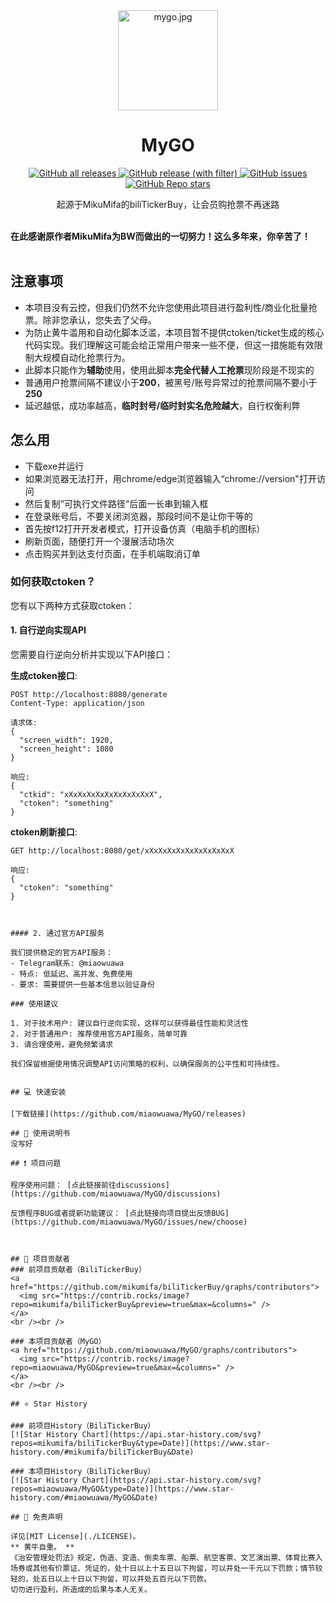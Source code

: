 <div align="center">
  <a href="https://github.com/miaowuawa/MyGO" target="_blank">
<img src="https://img.picui.cn/free/2025/06/19/6852ee5eb6324.jpg" alt="mygo.jpg" title="mygo.jpg" height="160" width="160"/>  
  </a>
  <h1 id="koishi">MyGO</h1>

<p>
  <!-- GitHub Downloads -->
  <a href="https://github.com/miaowuawa/MyGO/releases">
    <img src="https://img.shields.io/github/downloads/miaowuawa/MyGO/total" alt="GitHub all releases">
  </a>
  <!-- GitHub Release Version -->
  <a href="https://github.com/miaowuawa/MyGO/releases">
    <img src="https://img.shields.io/github/v/release/miaowuawa/MyGO" alt="GitHub release (with filter)">
  </a>
  <!-- GitHub Issues -->
  <a href="https://github.com/miaowuawa/MyGO/issues">
    <img src="https://img.shields.io/github/issues/miaowuawa/MyGO" alt="GitHub issues">
  </a>
  <!-- GitHub Stars -->
  <a href="https://github.com/miaowuawa/MyGO/stargazers">
    <img src="https://img.shields.io/github/stars/miaowuawa/MyGO" alt="GitHub Repo stars">
  </a>
</p>

起源于MikuMifa的biliTickerBuy，让会员购抢票不再迷路
</div>

<br>
<b>在此感谢原作者MikuMifa为BW而做出的一切努力！这么多年来，你辛苦了！</b>

<br>
<br>

## 注意事项

- 本项目没有云控，但我们仍然不允许您使用此项目进行盈利性/商业化批量抢票。除非您承认，您失去了父母。
- 为防止黄牛滥用和自动化脚本泛滥，本项目暂不提供ctoken/ticket生成的核心代码实现。我们理解这可能会给正常用户带来一些不便，但这一措施能有效限制大规模自动化抢票行为。
- 此脚本只能作为**辅助**使用，使用此脚本**完全代替人工抢票**现阶段是不现实的
- 普通用户抢票间隔不建议小于**200**，被黑号/账号异常过的抢票间隔不要小于**250**
- 延迟越低，成功率越高，**临时封号/临时封实名危险越大**，自行权衡利弊

## 怎么用
- 下载exe并运行
- 如果浏览器无法打开，用chrome/edge浏览器输入“chrome://version"打开访问
- 然后复制”可执行文件路径“后面一长串到输入框
- 在登录账号后，不要关闭浏览器，那段时间不是让你干等的
- 首先按f12打开开发者模式，打开设备仿真（电脑手机的图标）
- 刷新页面，随便打开一个漫展活动场次
- 点击购买并到达支付页面，在手机端取消订单

### 如何获取ctoken？

您有以下两种方式获取ctoken：

#### 1. 自行逆向实现API

您需要自行逆向分析并实现以下API接口：

**生成ctoken接口**:
```
POST http://localhost:8080/generate
Content-Type: application/json

请求体:
{
  "screen_width": 1920,
  "screen_height": 1080
}

响应:
{
  "ctkid": "xXxXxXxXxXxXxXxXxXxX",
  "ctoken": "something"
}
```

**ctoken刷新接口**:
```
GET http://localhost:8080/get/xXxXxXxXxXxXxXxXxXxX

响应:
{
  "ctoken": "something"
}
```


```


#### 2. 通过官方API服务

我们提供稳定的官方API服务：
- Telegram联系: @miaowuawa
- 特点: 低延迟、高并发、免费使用
- 要求: 需要提供一些基本信息以验证身份

### 使用建议

1. 对于技术用户: 建议自行逆向实现，这样可以获得最佳性能和灵活性
2. 对于普通用户: 推荐使用官方API服务，简单可靠
3. 请合理使用，避免频繁请求

我们保留根据使用情况调整API访问策略的权利，以确保服务的公平性和可持续性。


## 💻 快速安装

[下载链接](https://github.com/miaowuawa/MyGO/releases) 

## 👀 使用说明书
没写好

## ❗ 项目问题

程序使用问题： [点此链接前往discussions](https://github.com/miaowuawa/MyGO/discussions)

反馈程序BUG或者提新功能建议： [点此链接向项目提出反馈BUG](https://github.com/miaowuawa/MyGO/issues/new/choose)



## 🤩 项目贡献者
### 前项目贡献者（BiliTickerBuy）
<a href="https://github.com/mikumifa/biliTickerBuy/graphs/contributors">
  <img src="https://contrib.rocks/image?repo=mikumifa/biliTickerBuy&preview=true&max=&columns=" />
</a>
<br /><br />

### 本项目贡献者（MyGO）
<a href="https://github.com/miaowuawa/MyGO/graphs/contributors">
  <img src="https://contrib.rocks/image?repo=miaowuawa/MyGO&preview=true&max=&columns=" />
</a>
<br /><br />

## ⭐️ Star History

### 前项目History（BiliTickerBuy）
[![Star History Chart](https://api.star-history.com/svg?repos=mikumifa/biliTickerBuy&type=Date)](https://www.star-history.com/#mikumifa/biliTickerBuy&Date)

### 本项目History（BiliTickerBuy）
[![Star History Chart](https://api.star-history.com/svg?repos=miaowuawa/MyGO&type=Date)](https://www.star-history.com/#miaowuawa/MyGO&Date)

## 📩 免责声明

详见[MIT License](./LICENSE)。
** 黄牛自重。 ** 
《治安管理处罚法》规定，伪造、变造、倒卖车票、船票、航空客票、文艺演出票、体育比赛入场券或其他有价票证、凭证的，处十日以上十五日以下拘留，可以并处一千元以下罚款；情节较轻的，处五日以上十日以下拘留，可以并处五百元以下罚款。
切勿进行盈利，所造成的后果与本人无关。

